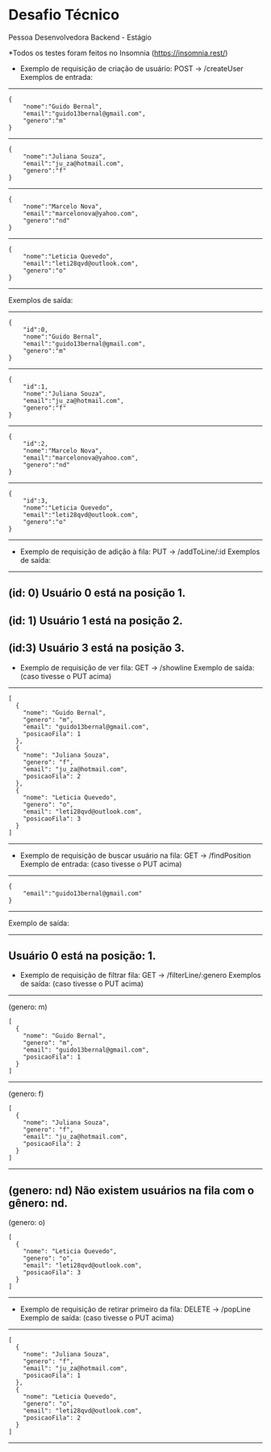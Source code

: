 # Desafio Técnico
Pessoa Desenvolvedora Backend - Estágio

*Todos os testes foram feitos no Insomnia (https://insomnia.rest/)

- Exemplo de requisição de criação de usuário:
POST -> /createUser
Exemplos de entrada:

--------------------------------------------
```javascript=
{
	"nome":"Guido Bernal",
	"email":"guido13bernal@gmail.com",
	"genero":"m"
}
```
---------------------
```javascript=
{
	"nome":"Juliana Souza",
	"email":"ju_za@hotmail.com",
	"genero":"f"
}
```
---------------------
```javascript=
{
	"nome":"Marcelo Nova",
	"email":"marcelonova@yahoo.com",
	"genero":"nd"
}
```
---------------------
```javascript=
{
	"nome":"Leticia Quevedo",
	"email":"leti28qvd@outlook.com",
	"genero":"o"
}
```
--------------------------------------------
Exemplos de saída:

--------------------------------------------
```javascript=
{
	"id":0,
	"nome":"Guido Bernal",
	"email":"guido13bernal@gmail.com",
	"genero":"m"
}
```
---------------------
```javascript=
{
	"id":1,
	"nome":"Juliana Souza",
	"email":"ju_za@hotmail.com",
	"genero":"f"
}
```
---------------------
```javascript=
{
	"id":2,
	"nome":"Marcelo Nova",
	"email":"marcelonova@yahoo.com",
	"genero":"nd"
}
```
---------------------
```javascript=
{
	"id":3,
	"nome":"Leticia Quevedo",
	"email":"leti28qvd@outlook.com",
	"genero":"o"
}
```
--------------------------------------------

- Exemplo de requisição de adição à fila:
PUT -> /addToLine/:id
Exemplos de saída: 

--------------------------------------------
(id: 0)
Usuário 0 está na posição 1.
---------------------
(id: 1)
Usuário 1 está na posição 2.
---------------------
(id:3)
Usuário 3 está na posição 3.
--------------------------------------------

- Exemplo de requisição de ver fila:
GET -> /showline
Exemplo de saída: (caso tivesse o PUT acima)

--------------------------------------------
```javascript=
[
  {
    "nome": "Guido Bernal",
    "genero": "m",
    "email": "guido13bernal@gmail.com",
    "posicaoFila": 1
  },
  {
    "nome": "Juliana Souza",
    "genero": "f",
    "email": "ju_za@hotmail.com",
    "posicaoFila": 2
  },
  {
    "nome": "Leticia Quevedo",
    "genero": "o",
    "email": "leti28qvd@outlook.com",
    "posicaoFila": 3
  }
]
```
--------------------------------------------

- Exemplo de requisição de buscar usuário na fila:
GET -> /findPosition
Exemplo de entrada: (caso tivesse o PUT acima)

--------------------------------------------
```javascript=
{
	"email":"guido13bernal@gmail.com"
}
```
--------------------------------------------

Exemplo de saída:

--------------------------------------------
Usuário 0 está na posição: 1.
--------------------------------------------

- Exemplo de requisição de filtrar fila:
GET -> /filterLine/:genero
Exemplos de saída: (caso tivesse o PUT acima)

---------------------
(genero: m)
```javascript=
[
  {
    "nome": "Guido Bernal",
    "genero": "m",
    "email": "guido13bernal@gmail.com",
    "posicaoFila": 1
  }
]
```
---------------------
(genero: f)
```javascript=
[
  {
    "nome": "Juliana Souza",
    "genero": "f",
    "email": "ju_za@hotmail.com",
    "posicaoFila": 2
  }
]
```
---------------------
(genero: nd)
Não existem usuários na fila com o gênero: nd.
---------------------
(genero: o)
```javascript=
[
  {
    "nome": "Leticia Quevedo",
    "genero": "o",
    "email": "leti28qvd@outlook.com",
    "posicaoFila": 3
  }
]
```
--------------------------------------------

- Exemplo de requisição de retirar primeiro da fila:
DELETE -> /popLine
Exemplo de saída: (caso tivesse o PUT acima)

--------------------------------------------
```javascript=
[
  {
    "nome": "Juliana Souza",
    "genero": "f",
    "email": "ju_za@hotmail.com",
    "posicaoFila": 1
  },
  {
    "nome": "Leticia Quevedo",
    "genero": "o",
    "email": "leti28qvd@outlook.com",
    "posicaoFila": 2
  }
]
```
--------------------------------------------
